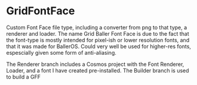 # GridFontFace
Custom Font Face file type, including a converter from png to that type, a renderer and loader.
The name Grid Baller Font Face is due to the fact that the font-type is mostly intended for pixel-ish or lower resolution fonts, and that it was made for BallerOS. Could very well be used for higher-res fonts, espescially given some form of anti-aliasing.

The Renderer branch includes a Cosmos project with the Font Renderer, Loader, and a font I have created pre-installed. The Builder branch is used to build a GFF
